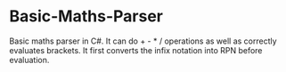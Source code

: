 # Basic-Maths-Parser
Basic maths parser in C#. It can do + - * / operations as well as correctly evaluates brackets. It first converts the infix notation into RPN before evaluation.
